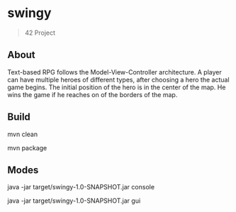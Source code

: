 # swingy

> 42 Project

## About
Text-based RPG follows the Model-View-Controller architecture. 
A player can have multiple heroes of different types, after choosing a hero the actual game begins.
The initial position of the hero is in the center of the map. He wins the game if he reaches on of the borders of the map.

## Build
mvn clean

mvn package

## Modes
java -jar target/swingy-1.0-SNAPSHOT.jar console

java -jar target/swingy-1.0-SNAPSHOT.jar gui

